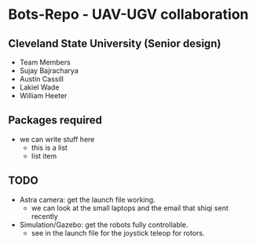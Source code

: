 # Bots-Repo - UAV-UGV collaboration

## Cleveland State University (Senior design)
* Team Members
 * Sujay Bajracharya
 * Austin Cassill
 * Lakiel Wade
 * William Heeter

## Packages required
* we can write stuff here
  * this is a list
  * list item
  
## TODO
  * Astra camera: get the launch file working.
    * we can look at the small laptops and the email that shiqi sent recently
  * Simulation/Gazebo: get the robots fully controllable.
    * see in the launch file for the joystick teleop for rotors.

